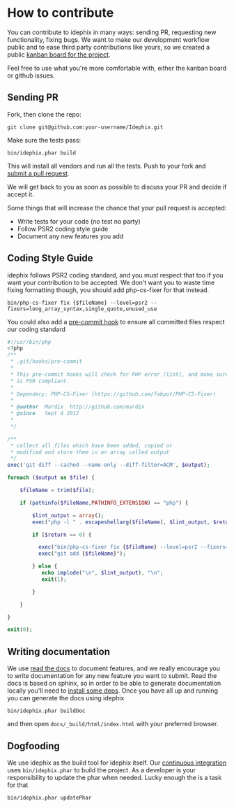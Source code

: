 # How to contribute

You can contribute to idephix in many ways: sending PR, requesting new functionality, fixing bugs. 
We want to make our development workflow public and to ease third party contributions like yours, 
so we created a public [kanban board for the project][waffle].

Feel free to use what you're more comfortable with, either the kanban board or github issues.

## Sending PR

Fork, then clone the repo:

    git clone git@github.com:your-username/Idephix.git
    
Make sure the tests pass:

    bin/idephix.phar build
    
This will install all vendors and run all the tests.
Push to your fork and [submit a pull request][pr].

We will get back to you as soon as possible to discuss your PR
and decide if accept it. 

Some things that will increase the chance that your pull request is accepted:

* Write tests for your code (no test no party)
* Follow PSR2 coding style guide
* Document any new features you add

## Coding Style Guide

idephix follows PSR2 coding standard, and you must respect that too if you 
want your contribution to be accepted. We don't want you to waste time fixing 
formatting though, you should add php-cs-fixer for that instead. 

    bin/php-cs-fixer fix {$fileName} --level=psr2 --fixers=long_array_syntax,single_quote,unused_use
    
You could also add a [pre-commit hook][hook] to ensure all committed files respect our 
coding standard

```php
#!/usr/bin/php
<?php
/**
 * .git/hooks/pre-commit
 *
 * This pre-commit hooks will check for PHP error (lint), and make sure the code
 * is PSR compliant.
 *
 * Dependecy: PHP-CS-Fixer (https://github.com/fabpot/PHP-CS-Fixer)
 *
 * @author  Mardix  http://github.com/mardix
 * @since   Sept 4 2012
 *
 */

/**
 * collect all files which have been added, copied or
 * modified and store them in an array called output
 */
exec('git diff --cached --name-only --diff-filter=ACM', $output);

foreach ($output as $file) {

    $fileName = trim($file);

    if (pathinfo($fileName,PATHINFO_EXTENSION) == "php") {

        $lint_output = array();
        exec("php -l " . escapeshellarg($fileName), $lint_output, $return);

        if ($return == 0) {

          exec("bin/php-cs-fixer fix {$fileName} --level=psr2 --fixers=long_array_syntax,single_quote,unused_use");
          exec("git add {$fileName}");

        } else {
           echo implode("\n", $lint_output), "\n";
           exit(1);

        }

    }

}

exit(0);
```

## Writing documentation

We use [read the docs][rtd] to document features, and we really encourage you to write documentation
for any new feature you want to submit. Read the docs is based on sphinx, so in order to be able to generate 
documentation locally you'll need to [install some deps][rtd-getting-started]. Once you have all up and running 
you can generate the docs using idephix 

    bin/idephix.phar buildDoc
    
and then open `docs/_build/html/index.html` with your preferred browser.

## Dogfooding

We use idephix as the build tool for idephix itself. Our [continuous integration][ci] uses `bin/idephix.phar`
to build the project. As a developer is your responsibility to update the phar when needed. Lucky enough the is
a task for that

    bin/idephix.phar updatePhar
    
[waffle]: https://waffle.io/ideatosrl/Idephix
[pr]: https://waffle.io/ideatosrl/Idephix
[hook]: https://git-scm.com/book/it/v2/Customizing-Git-Git-Hooks
[rtd]: http://idephix.readthedocs.io/
[rtd-getting-started]: http://read-the-docs.readthedocs.io/en/latest/getting_started.html
[ci]: https://travis-ci.org/ideatosrl/Idephix
